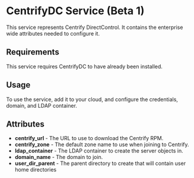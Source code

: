 CentrifyDC Service (Beta 1)
===========================
This service represents Centrify DirectControl.  It contains the enterprise
wide attributes needed to configure it.

Requirements
------------
This service requires CentrifyDC to have already been installed.

Usage
-----
To use the service, add it to your cloud, and configure the credentials,
domain, and LDAP container.

Attributes
----------
* **centrify_url** - The URL to use to download the Centrify RPM.
* **centrify_zone** - The default zone name to use when joining to Centrify.
* **ldap_container** - The LDAP container to create the server objects in.
* **domain_name** - The domain to join.
* **user_dir_parent** - The parent directory to create that will contain user home directories
